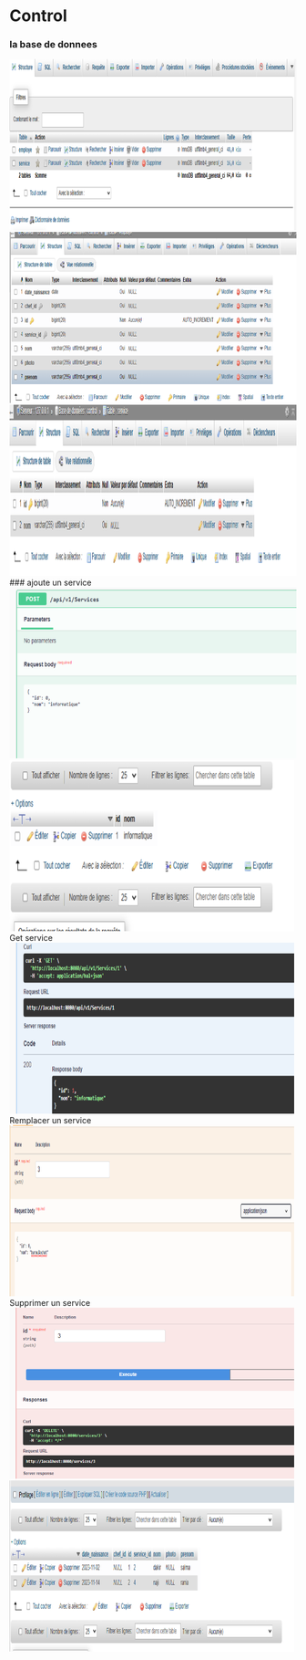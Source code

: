 # Control

### la base de donnees
<img src="Capture d’écran 2023-11-15 184418.png" alt="Image 1" width="700" height="300">  
<img src="Capture d’écran 2023-11-15 184451.png" alt="Image 1" width="700" height="300">  
<img src="Capture d’écran 2023-11-15 184521.png" alt="Image 1" width="700" height="300">  
### ajoute un service 
<img src="Capture d’écran 2023-11-15 192230.png" alt="Image 1" width="700" height="300">  
<img src="Capture d’écran 2023-11-15 192314.png" width="500" height="300">  
Get service
<img src="Capture d’écran 2023-11-15 192741.png" width="500" height="300"> 
Remplacer un service
<img src="Capture d’écran 2023-11-15 193028.png" width="500" height="300"> 
Supprimer un service
<img src="Capture d’écran 2023-11-15 192827.png" width="500" height="300"> 
<img src="Capture d’écran 2023-11-15 195103.png" width="500" height="300"> 
 
